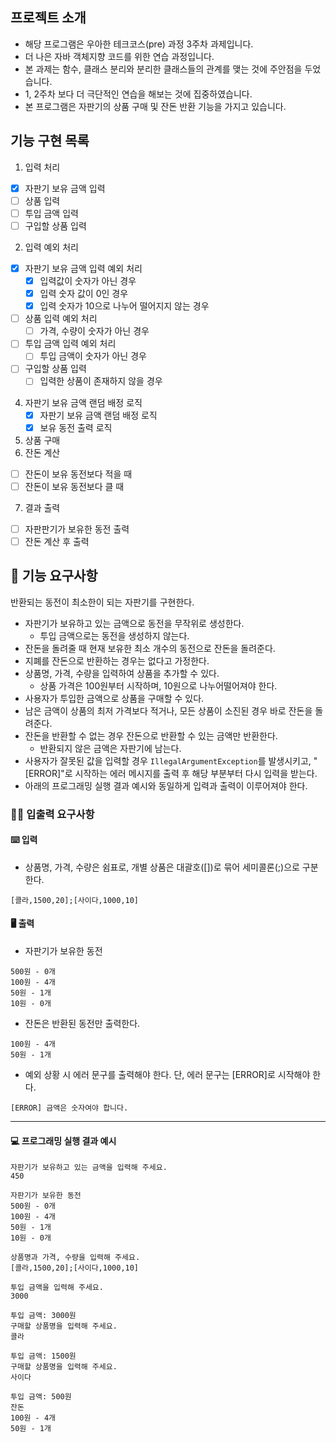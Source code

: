 
## 프로젝트 소개

- 해당 프로그램은 우아한 테크코스(pre) 과정 3주차 과제입니다.
- 더 나은 자바 객체지향 코드를 위한 연습 과정입니다.
- 본 과제는 함수, 클래스 분리와 분리한 클래스들의 관계를 맺는 것에 주안점을 두었습니다.
- 1, 2주차 보다 더 극단적인 연습을 해보는 것에 집중하였습니다.
- 본 프로그램은 자판기의 상품 구매 및 잔돈 반환 기능을 가지고 있습니다. 

## 기능 구현 목록

1. 입력 처리 
  - [x] 자판기 보유 금액 입력
  - [ ] 상품 입력 
  - [ ] 투입 금액 입력
  - [ ] 구입할 상품 입력
2. 입력 예외 처리
  - [x] 자판기 보유 금액 입력 예외 처리
    - [x] 입력값이 숫자가 아닌 경우
    - [x] 입력 숫자 값이 0인 경우
    - [x] 입력 숫자가 10으로 나누어 떨어지지 않는 경우
  - [ ] 상품 입력 예외 처리
    - [ ] 가격, 수량이 숫자가 아닌 경우 
  - [ ] 투입 금액 입력 예외 처리
    - [ ] 투입 금액이 숫자가 아닌 경우
  - [ ] 구입할 상품 입력
    - [ ] 입력한 상품이 존재하지 않을 경우
4. 자판기 보유 금액 랜덤 배정 로직
    - [x] 자판기 보유 금액 랜덤 배정 로직
    - [x] 보유 동전 출력 로직
5. 상품 구매 
6. 잔돈 계산
  - [ ] 잔돈이 보유 동전보다 적을 때
  - [ ] 잔돈이 보유 동전보다 클 때
7. 결과 출력 
  - [ ] 자판판기가 보유한 동전 출력
  - [ ] 잔돈 계산 후 출력

## 🚀 기능 요구사항

반환되는 동전이 최소한이 되는 자판기를 구현한다.

- 자판기가 보유하고 있는 금액으로 동전을 무작위로 생성한다.
    - 투입 금액으로는 동전을 생성하지 않는다.
- 잔돈을 돌려줄 때 현재 보유한 최소 개수의 동전으로 잔돈을 돌려준다.
- 지폐를 잔돈으로 반환하는 경우는 없다고 가정한다.
- 상품명, 가격, 수량을 입력하여 상품을 추가할 수 있다.
    - 상품 가격은 100원부터 시작하며, 10원으로 나누어떨어져야 한다.
- 사용자가 투입한 금액으로 상품을 구매할 수 있다.
- 남은 금액이 상품의 최저 가격보다 적거나, 모든 상품이 소진된 경우 바로 잔돈을 돌려준다.
- 잔돈을 반환할 수 없는 경우 잔돈으로 반환할 수 있는 금액만 반환한다.
    - 반환되지 않은 금액은 자판기에 남는다.
- 사용자가 잘못된 값을 입력할 경우 `IllegalArgumentException`를 발생시키고, "[ERROR]"로 시작하는 에러 메시지를 출력 후 해당 부분부터 다시 입력을 받는다.
- 아래의 프로그래밍 실행 결과 예시와 동일하게 입력과 출력이 이루어져야 한다.

### ✍🏻 입출력 요구사항

#### ⌨️ 입력

- 상품명, 가격, 수량은 쉼표로, 개별 상품은 대괄호([])로 묶어 세미콜론(;)으로 구분한다.

```
[콜라,1500,20];[사이다,1000,10]
```

#### 🖥 출력

- 자판기가 보유한 동전

```
500원 - 0개
100원 - 4개
50원 - 1개
10원 - 0개
```

- 잔돈은 반환된 동전만 출력한다.

```
100원 - 4개
50원 - 1개
```

- 예외 상황 시 에러 문구를 출력해야 한다. 단, 에러 문구는 [ERROR]로 시작해야 한다.

```
[ERROR] 금액은 숫자여야 합니다.
```

---

#### 💻 프로그래밍 실행 결과 예시

```
자판기가 보유하고 있는 금액을 입력해 주세요.
450

자판기가 보유한 동전
500원 - 0개
100원 - 4개
50원 - 1개
10원 - 0개

상품명과 가격, 수량을 입력해 주세요.
[콜라,1500,20];[사이다,1000,10]

투입 금액을 입력해 주세요.
3000

투입 금액: 3000원
구매할 상품명을 입력해 주세요.
콜라

투입 금액: 1500원
구매할 상품명을 입력해 주세요.
사이다

투입 금액: 500원
잔돈
100원 - 4개
50원 - 1개
```
